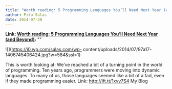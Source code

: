 ```yaml
---
title: "Worth reading: 5 Programming Languages You’ll Need Next Year (and Beyond)"
author: Pito Salas
date: 2014-07-30
---
```


**Link: [Worth reading: 5 Programming Languages You’ll Need Next Year (and Beyond)](None):** ""



![](https://i0.wp.com/salas.com/wp-
content/uploads/2014/07/97a17-1406745406424.jpg?w=584&ssl=1)

This is worth looking at: We’ve reached a bit of a turning point in the world
of programming. Ten years ago, programmers were moving into dynamic languages.
To many of us, those languages seemed like a bit of a fad, even if they made
programming easier. Link: http://ift.tt/1xvv7S4 My Blog


